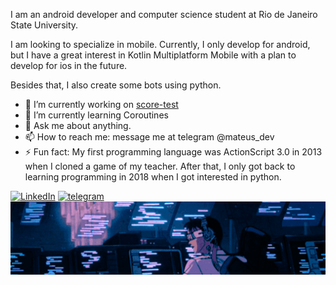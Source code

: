 I am an android developer and computer science student at Rio de Janeiro State University.

I am looking to specialize in mobile. Currently, I only develop for android, but I have a great interest in Kotlin Multiplatform Mobile with a plan to develop for ios in the future. 

Besides that, I also create some bots using python.

- 🔭 I’m currently working on [score-test](https://github.com/MatteusSouza/score-test)
- 🌱 I’m currently learning Coroutines
- 💬 Ask me about anything.
- 📫 How to reach me: message me at telegram @mateus_dev
- ⚡ Fun fact: My first programming language was ActionScript 3.0 in 2013 when I cloned a game of my teacher. After that, I only got back to learning programming in 2018 when I got interested in python.

[![LinkedIn](https://img.shields.io/badge/LinkedIn-0077B5?style=for-the-badge&logo=linkedin&logoColor=white)](https://www.linkedin.com/in/matteus-souza/)
[![telegram](https://img.shields.io/badge/Telegram-2CA5E0?style=for-the-badge&logo=telegram&logoColor=white)](https://t.me/mateus_dev)
<img src="./images/crop1.gif">

<!--
**MatteusSouza/MatteusSouza** is a ✨ _special_ ✨ repository because its `README.md` (this file) appears on your GitHub profile.

Here are some ideas to get you started:

- 🔭 I’m currently working on ...
- 🌱 I’m currently learning ...
- 👯 I’m looking to collaborate on ...
- 🤔 I’m looking for help with ...
- 💬 Ask me about ...
- 📫 How to reach me: ...
- 😄 Pronouns: ...
- ⚡ Fun fact: ...
-->
